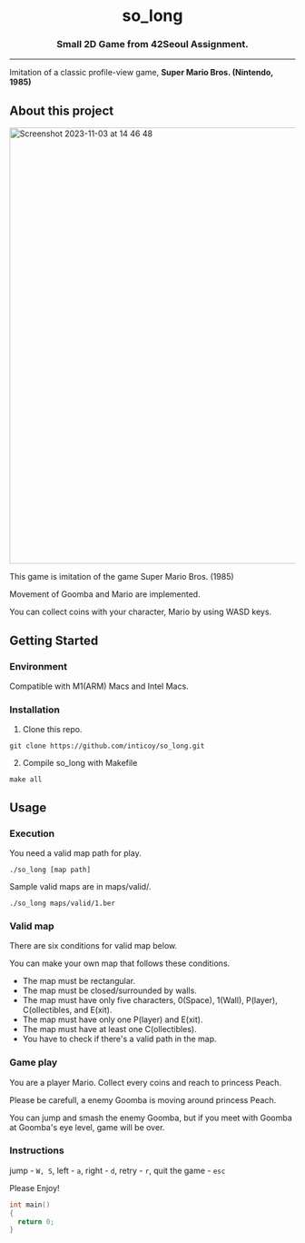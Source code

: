 <h1 align="center">
  so_long
</h1>

<h3 align="center">
  Small 2D Game from 42Seoul Assignment.
</h3>

---

Imitation of a classic profile-view game, **Super Mario Bros. (Nintendo, 1985)**

## About this project

<img width="768" alt="Screenshot 2023-11-03 at 14 46 48" src="https://github.com/inticoy/so_long/assets/55380241/6f7aa194-d0f1-42df-9262-e25004a2eed7">

This game is imitation of the game Super Mario Bros. (1985)

Movement of Goomba and Mario are implemented.

You can collect coins with your character, Mario by using WASD keys.

## Getting Started

### Environment

Compatible with M1(ARM) Macs and Intel Macs.

### Installation

1. Clone this repo.

```
git clone https://github.com/inticoy/so_long.git
```

2. Compile so_long with Makefile

```
make all
```

## Usage

### Execution

You need a valid map path for play.

```
./so_long [map path]
```

Sample valid maps are in maps/valid/.

```
./so_long maps/valid/1.ber
```

### Valid map

There are six conditions for valid map below.

You can make your own map that follows these conditions.

- The map must be rectangular.
- The map must be closed/surrounded by walls.
- The map must have only five characters, 0(Space), 1(Wall), P(layer), C(ollectibles, and E(xit).
- The map must have only one P(layer) and E(xit).
- The map must have at least one C(ollectibles).
- You have to check if there's a valid path in the map.

### Game play

You are a player Mario. Collect every coins and reach to princess Peach.

Please be carefull, a enemy Goomba is moving around princess Peach.

You can jump and smash the enemy Goomba, but if you meet with Goomba at Goomba's eye level, game will be over.

### Instructions

jump - `W, S`, left - `a`, right - `d`, retry - `r`, quit the game - `esc`

Please Enjoy!

```c
int main()
{
  return 0;
}
```
